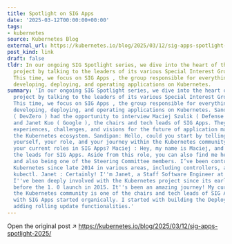 ```yaml
---
title: Spotlight on SIG Apps
date: '2025-03-12T00:00:00+00:00'
tags:
- kubernetes
source: Kubernetes Blog
external_url: https://kubernetes.io/blog/2025/03/12/sig-apps-spotlight-2025/
post_kind: link
draft: false
tldr: In our ongoing SIG Spotlight series, we dive into the heart of the Kubernetes
  project by talking to the leaders of its various Special Interest Groups (SIGs).
  This time, we focus on SIG Apps , the group responsible for everything related to
  developing, deploying, and operating applications on Kubernetes.
summary: 'In our ongoing SIG Spotlight series, we dive into the heart of the Kubernetes
  project by talking to the leaders of its various Special Interest Groups (SIGs).
  This time, we focus on SIG Apps , the group responsible for everything related to
  developing, deploying, and operating applications on Kubernetes. Sandipan Panda
  ( DevZero ) had the opportunity to interview Maciej Szulik ( Defense Unicorns )
  and Janet Kuo ( Google ), the chairs and tech leads of SIG Apps. They shared their
  experiences, challenges, and visions for the future of application management within
  the Kubernetes ecosystem. Sandipan: Hello, could you start by telling us a bit about
  yourself, your role, and your journey within the Kubernetes community that led to
  your current roles in SIG Apps? Maciej : Hey, my name is Maciej, and I’m one of
  the leads for SIG Apps. Aside from this role, you can also find me helping SIG CLI
  and also being one of the Steering Committee members. I’ve been contributing to
  Kubernetes since late 2014 in various areas, including controllers, apiserver, and
  kubectl. Janet : Certainly! I''m Janet, a Staff Software Engineer at Google, and
  I''ve been deeply involved with the Kubernetes project since its early days, even
  before the 1. 0 launch in 2015. It''s been an amazing journey! My current role within
  the Kubernetes community is one of the chairs and tech leads of SIG Apps. My journey
  with SIG Apps started organically. I started with building the Deployment API and
  adding rolling update functionalities.'
---
```

Open the original post ↗ https://kubernetes.io/blog/2025/03/12/sig-apps-spotlight-2025/
